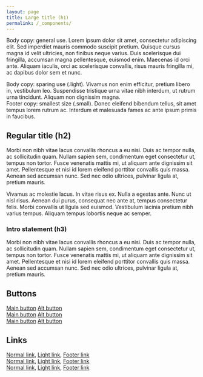 ```yaml
---
layout: page
title: Large title (h1)
permalink: /_components/
---
```


Body copy: general use. Lorem ipsum dolor sit amet, consectetur adipiscing elit. Sed imperdiet mauris commodo suscipit pretium. Quisque cursus magna id velit ultricies, non finibus neque varius. Duis scelerisque dui fringilla, accumsan magna pellentesque, euismod enim. Maecenas id orci ante. Aliquam iaculis, orci ac scelerisque convallis, risus mauris fringilla mi, ac dapibus dolor sem et nunc.

<div class="light">
Body copy: sparing use (.light). Vivamus non enim efficitur, pretium libero in, vestibulum leo. Suspendisse tristique urna vitae nibh interdum, ut rutrum urna tincidunt. Aliquam non dignissim magna.
</div>

<div class="small">
Footer copy: smallest size (.small). Donec eleifend bibendum tellus, sit amet tempus lorem rutrum ac. Interdum et malesuada fames ac ante ipsum primis in faucibus.
</div>

## Regular title (h2)

Morbi non nibh vitae lacus convallis rhoncus a eu nisi. Duis ac tempor nulla, ac sollicitudin quam. Nullam sapien sem, condimentum eget consectetur ut, tempus non tortor. Fusce venenatis mattis mi, ut aliquam ante dignissim sit amet. Pellentesque et nisi id lorem eleifend porttitor convallis quis massa. Aenean sed accumsan nunc. Sed nec odio ultrices, pulvinar ligula at, pretium mauris.

Vivamus ac molestie lacus. In vitae risus ex. Nulla a egestas ante. Nunc ut nisl risus. Aenean dui purus, consequat nec ante at, tempus consectetur felis. Morbi convallis ut ligula sed euismod. Vestibulum lacinia pretium nibh varius tempus. Aliquam tempus lobortis neque ac semper.


### Intro statement (h3)

Morbi non nibh vitae lacus convallis rhoncus a eu nisi. Duis ac tempor nulla, ac sollicitudin quam. Nullam sapien sem, condimentum eget consectetur ut, tempus non tortor. Fusce venenatis mattis mi, ut aliquam ante dignissim sit amet. Pellentesque et nisi id lorem eleifend porttitor convallis quis massa. Aenean sed accumsan nunc. Sed nec odio ultrices, pulvinar ligula at, pretium mauris.

## Buttons

<div class="row">
  <a class="btn" href="#">Main button</a>
  <a class="btn btn__alt" href="#">Alt button</a>
</div>

<div class="row t-2">
  <a class="btn" href="#">Main button</a>
  <a class="btn btn__alt" href="#">Alt button</a>
</div>

<div class="row t-3">
  <a class="btn" href="#">Main button</a>
  <a class="btn btn__alt" href="#">Alt button</a>
</div>

## Links

<div class="row">
  <a href="#">Normal link</a>, <span class="light"><a href="#">Light link</a></span>, <span class="small"><a href="#">Footer link</a></span>
</div>

<div class="row t-2">
  <a href="#">Normal link</a>, <span class="light"><a href="#">Light link</a></span>, <span class="small"><a href="#">Footer link</a></span>
</div>

<div class="row t-3">
  <a href="#">Normal link</a>, <span class="light"><a href="#">Light link</a></span>, <span class="small"><a href="#">Footer link</a></span>
</div>
